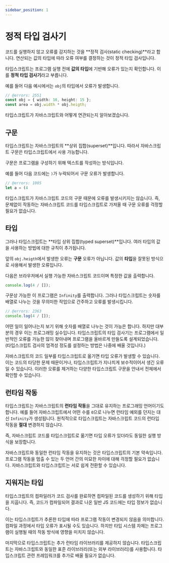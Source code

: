 ```yaml
---
sidebar_position: 1
---
```


# 정적 타입 검사기

코드를 실행하지 않고 오류를 감지하는 것을 **정적 검사(static checking)**라고 합니다. 연산되는 값의 타입에 따라 오류 여부를 결정하는 것이 정적 타입 검사입니다.

타입스크립트는 프로그램 실행 전에 **값의 타입**에 기반해 오류가 있는지 확인합니다. 이를 **정적 타입 검사기**라고 부릅니다.

예를 들어 다음 예시에서는 `obj`의 타입에서 오류가 발생합니다.

```ts twoslash
// @errors: 2551
const obj = { width: 10, height: 15 };
const area = obj.width * obj.heigth;
```

타입스크립트가 자바스크립트와 어떻게 연관되는지 알아보겠습니다.

## 구문

타입스크립트는 자바스크립트의 **상위 집합(superset)**입니다. 따라서 자바스크립트 구문은 타입스크립트에서 사용 가능합니다.

구문은 프로그램을 구성하기 위해 텍스트를 작성하는 방식입니다.

예를 들어 다음 코드에는 `)`가 누락되어서 구문 오류가 발생합니다.

```ts twoslash
// @errors: 1005
let a = (4
```

타입스크립트가 자바스크립트 코드의 구문 때문에 오류를 발생시키지는 않습니다. 즉, 문제없이 작동하는 자바스크립트 코드를 타입스크립트로 가져올 때 구문 오류를 걱정할 필요가 없습니다.

## 타입

그러나 타입스크립트는 **타입 상위 집합(typed superset)**입니다. 여러 타입의 값을 사용하는 방법에 대한 규칙이 추가됩니다.

앞의 `obj.heigth`에서 발생한 오류는 **구문** 오류가 아닙니다. 값의 **타입**을 잘못된 방식으로 사용해서 발생한 오류입니다.

다음은 브라우저에서 실행 가능한 자바스크립트 코드이며 특정한 값을 출력합니다.

```ts
console.log(4 / []);
```

구문상 가능한 이 프로그램은 `Infinity`를 출력합니다. 그러나 타입스크립트는 숫자를 배열로 나누는 것을 무의미한 작업으로 간주하고 오류를 발생시킵니다.

```ts twoslash
// @errors: 2363
console.log(4 / []);
```

어떤 일이 일어나는지 보기 위해 숫자를 배열로 나누는 것이 가능은 합니다. 하지만 대부분의 경우 이는 프로그래밍 실수입니다. 타입스크립트의 타입 검사기는 프로그램에서 일반적인 오류를 가능한 많이 찾아내며 프로그램을 올바르게 만들도록 설계되었습니다. (타입스크립트 검사의 엄격성 정도를 설정하는 방법은 나중에 배울 것입니다.)

자바스크립트의 코드 일부를 타입스크립트로 옮기면 타입 오류가 발생할 수 있습니다. 이는 코드의 타당한 문제 때문이거나, 타입스크립트가 지나치게 보수적이어서 생긴 오류일 수 있습니다. 이러한 오류를 제거하는 다양한 타입스크립트 구문을 안내서 전체에서 확인할 수 있습니다.

## 런타임 작동

타입스크립트는 자바스크립트의 **런타임 작동**을 그대로 유지하는 프로그래밍 언어이기도 합니다. 예를 들어 자바스크립트에서 어떤 수를 `0`으로 나누면 런타임 예외를 던지는 대신 `Infinity`가 생성됩니다. 원칙적으로 타입스크립트는 자바스크립트 코드의 런타입 작동을 **절대** 변경하지 않습니다.

즉, 자바스크립트 코드를 타입스크립트로 옮기면 타입 오류가 있더라도 동일한 실행 방식을 보장합니다.

자바스크립트와 동일한 런타임 작동을 유지하는 것은 타입스크립트의 기본 약속입니다. 프로그램 작동을 멈출 수 있는 두 언어 간의 미묘한 차이에 대해 걱정할 필요가 없습니다. 자바스크립트와 타입스크립트는 서로 쉽게 전환할 수 있습니다.

## 지워지는 타입

타입스크립트의 컴파일러가 코드 검사를 완료하면 컴파일된 코드를 생성하기 위해 타입을 지웁니다. 즉, 코드가 컴파일되어 결과로 나온 일반 JS 코드에는 타입 정보가 없습니다.

이는 타입스크립트가 추론한 타입에 따라 프로그램 작동이 변경되지 않음을 의미합니다. 컴파일 과정에서 타입 오류가 표시될 수도 있습니다. 하지만 타입 시스템 자체는 프로그램이 실행될 때의 작동 방식에 영향을 미치지 않습니다.

마지막으로 타입스크립트는 추가 런타임 라이브러리를 제공하지 않습니다. 타입스크립트는 자바스크립트와 동일한 표준 라이브러리(또는 외부 라이브러리)를 사용합니다. 타입스크립트 관련 프레임워크를 추가로 배울 필요가 없습니다.